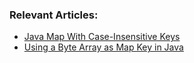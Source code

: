 ### Relevant Articles:

- [Java Map With Case-Insensitive Keys](https://www.baeldung.com/java-map-with-case-insensitive-keys)
- [Using a Byte Array as Map Key in Java](https://www.baeldung.com/java-map-key-byte-array)
